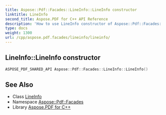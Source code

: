 ```yaml
---
title: Aspose::Pdf::Facades::LineInfo::LineInfo constructor
linktitle: LineInfo
second_title: Aspose.PDF for C++ API Reference
description: 'How to use LineInfo constructor of Aspose::Pdf::Facades::LineInfo class in C++.'
type: docs
weight: 1300
url: /cpp/aspose.pdf.facades/lineinfo/lineinfo/
---
```

## LineInfo::LineInfo constructor




```cpp
ASPOSE_PDF_SHARED_API Aspose::Pdf::Facades::LineInfo::LineInfo()
```

## See Also

* Class [LineInfo](../)
* Namespace [Aspose::Pdf::Facades](../../)
* Library [Aspose.PDF for C++](../../../)
